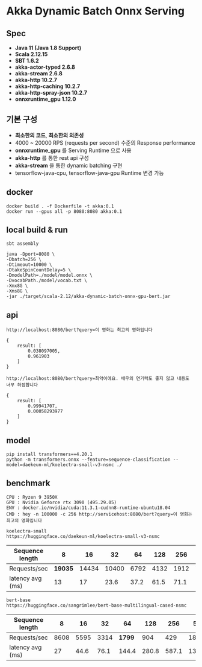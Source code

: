 # Akka Dynamic Batch Onnx Serving


## Spec
- **Java 11 (Java 1.8 Support)**
- **Scala 2.12.15**
- **SBT 1.6.2**
- **akka-actor-typed 2.6.8**
- **akka-stream 2.6.8**
- **akka-http 10.2.7**
- **akka-http-caching 10.2.7**
- **akka-http-spray-json 10.2.7**
- **onnxruntime_gpu 1.12.0**

## 기본 구성
- **최소한의 코드**, **최소한의 의존성**
- 4000 ~ 20000 RPS (requests per second) 수준의 Response performance
- **onnxruntime_gpu** 를 Serving Runtime 으로 사용 
- **akka-http** 를 통한 rest api 구성
- **akka-stream** 을 통한 dynamic batching 구현
- tensorflow-java-cpu, tensorflow-java-gpu Runtime 변경 가능

## docker
```
docker build . -f Dockerfile -t akka:0.1
docker run --gpus all -p 8080:8080 akka:0.1
```

## local build & run
```
sbt assembly

java -Dport=8080 \
-Dbatch=256 \
-Dtimeout=10000 \
-DtakeSpinCountDelay=5 \
-DmodelPath=./model/model.onnx \
-DvocabPath./model/vocab.txt \
-Xmx8G \
-Xms8G \
-jar ./target/scala-2.12/akka-dynamic-batch-onnx-gpu-bert.jar

```
api 
----------------------------------------------------------------
```
http://localhost:8080/bert?query=이 영화는 최고의 영화입니다

{
    result: [
        0.038097005,
        0.961903
    ]
}
```
```
http://localhost:8080/bert?query=최악이에요. 배우의 연기력도 좋지 않고 내용도 너무 허접합니다

{
    result: [
        0.99941707,
        0.00058293977
    ]
}
```

model
----------------------------------------------------------------
```
pip install transformers==4.20.1
python -m transformers.onnx --feature=sequence-classification --model=daekeun-ml/koelectra-small-v3-nsmc ./
```

benchmark
----------------------------------------------------------------
```
CPU : Ryzen 9 3950X
GPU : Nvidia Geforce rtx 3090 (495.29.05)
ENV : docker.io/nvidia/cuda:11.3.1-cudnn8-runtime-ubuntu18.04
CMD : hey -n 100000 -c 256 http://servicehost:8080/bert?query=이 영화는 최고의 영화입니다
```

```
koelectra-small 
https://huggingface.co/daekeun-ml/koelectra-small-v3-nsmc 
```

| Sequence length  |     8 |    16 |    32 |   64 |  128 |  256 |   512 |
|------------------|-------|-------|-------|------|------|------|-------|
| Requests/sec     | **19035** | 14434 | 10400 | 6792 | 4132 | 1912 |   788 |
| latency avg (ms) |    13 |    17 |  23.6 | 37.2 | 61.5 | 71.1 | 161.4 |

```
bert-base
https://huggingface.co/sangrimlee/bert-base-multilingual-cased-nsmc
```

| Sequence length  |     8 |    16 |    32 |   64 |  128 |  256 |   512 |
|------------------|-------|-------|-------|------|------|------|-------|
| Requests/sec     | 8608 | 5595 | 3314 |  **1799** |   904 |   429 |    187 |
| latency avg (ms) |   27 | 44.6 | 76.1 | 144.4 | 280.8 | 587.1 | 1340.3 |

